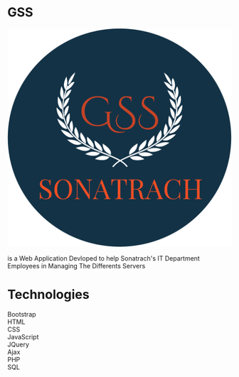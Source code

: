 # GSS 
![plot](./images/log9.png)

is a Web Application Devloped to help Sonatrach's IT Department Employees in Managing The Differents Servers

# Technologies
Bootstrap<br/>
HTML<br/>
CSS<br/>
JavaScript<br/>
JQuery<br/>
Ajax<br/>
PHP<br/>
SQL<br/>
